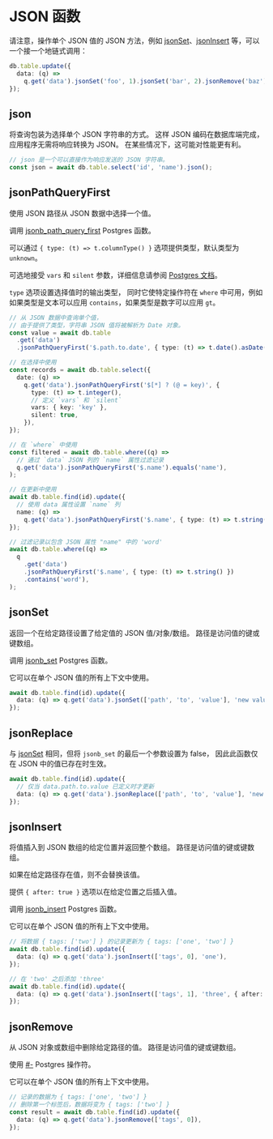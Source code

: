 # JSON 函数

请注意，操作单个 JSON 值的 JSON 方法，例如 [jsonSet](#jsonSet)、[jsonInsert](#jsonInsert) 等，可以一个接一个地链式调用：

```ts
db.table.update({
  data: (q) =>
    q.get('data').jsonSet('foo', 1).jsonSet('bar', 2).jsonRemove('baz'),
});
```

## json

[//]: # 'has JSDoc'

将查询包装为选择单个 JSON 字符串的方式。
这样 JSON 编码在数据库端完成，应用程序无需将响应转换为 JSON。
在某些情况下，这可能对性能更有利。

```ts
// json 是一个可以直接作为响应发送的 JSON 字符串。
const json = await db.table.select('id', 'name').json();
```

## jsonPathQueryFirst

[//]: # 'has JSDoc'

使用 JSON 路径从 JSON 数据中选择一个值。

调用 [jsonb_path_query_first](https://www.postgresql.org/docs/current/functions-json.html) Postgres 函数。

可以通过 `{ type: (t) => t.columnType() }` 选项提供类型，默认类型为 `unknown`。

可选地接受 `vars` 和 `silent` 参数，详细信息请参阅 [Postgres 文档](https://www.postgresql.org/docs/current/functions-json.html)。

`type` 选项设置选择值时的输出类型，
同时它使特定操作符在 `where` 中可用，例如如果类型是文本可以应用 `contains`，如果类型是数字可以应用 `gt`。

```ts
// 从 JSON 数据中查询单个值，
// 由于提供了类型，字符串 JSON 值将被解析为 Date 对象。
const value = await db.table
  .get('data')
  .jsonPathQueryFirst('$.path.to.date', { type: (t) => t.date().asDate() });

// 在选择中使用
const records = await db.table.select({
  date: (q) =>
    q.get('data').jsonPathQueryFirst('$[*] ? (@ = key)', {
      type: (t) => t.integer(),
      // 定义 `vars` 和 `silent`
      vars: { key: 'key' },
      silent: true,
    }),
});

// 在 `where` 中使用
const filtered = await db.table.where((q) =>
  // 通过 `data` JSON 列的 `name` 属性过滤记录
  q.get('data').jsonPathQueryFirst('$.name').equals('name'),
);

// 在更新中使用
await db.table.find(id).update({
  // 使用 data 属性设置 `name` 列
  name: (q) =>
    q.get('data').jsonPathQueryFirst('$.name', { type: (t) => t.string() }),
});

// 过滤记录以包含 JSON 属性 "name" 中的 'word'
await db.table.where((q) =>
  q
    .get('data')
    .jsonPathQueryFirst('$.name', { type: (t) => t.string() })
    .contains('word'),
);
```

## jsonSet

[//]: # 'has JSDoc'

返回一个在给定路径设置了给定值的 JSON 值/对象/数组。
路径是访问值的键或键数组。

调用 [jsonb_set](https://www.postgresql.org/docs/current/functions-json.html) Postgres 函数。

它可以在单个 JSON 值的所有上下文中使用。

```ts
await db.table.find(id).update({
  data: (q) => q.get('data').jsonSet(['path', 'to', 'value'], 'new value'),
});
```

## jsonReplace

与 [jsonSet](#jsonSet) 相同，但将 `jsonb_set` 的最后一个参数设置为 false，
因此此函数仅在 JSON 中的值已存在时生效。

```ts
await db.table.find(id).update({
  // 仅当 data.path.to.value 已定义时才更新
  data: (q) => q.get('data').jsonReplace(['path', 'to', 'value'], 'new value'),
});
```

## jsonInsert

[//]: # 'has JSDoc'

将值插入到 JSON 数组的给定位置并返回整个数组。
路径是访问值的键或键数组。

如果在给定路径存在值，则不会替换该值。

提供 `{ after: true }` 选项以在给定位置之后插入值。

调用 [jsonb_insert](https://www.postgresql.org/docs/current/functions-json.html) Postgres 函数。

它可以在单个 JSON 值的所有上下文中使用。

```ts
// 将数据 { tags: ['two'] } 的记录更新为 { tags: ['one', 'two'] }
await db.table.find(id).update({
  data: (q) => q.get('data').jsonInsert(['tags', 0], 'one'),
});

// 在 'two' 之后添加 'three'
await db.table.find(id).update({
  data: (q) => q.get('data').jsonInsert(['tags', 1], 'three', { after: true }),
});
```

## jsonRemove

[//]: # 'has JSDoc'

从 JSON 对象或数组中删除给定路径的值。
路径是访问值的键或键数组。

使用 [#-](https://www.postgresql.org/docs/current/functions-json.html) Postgres 操作符。

它可以在单个 JSON 值的所有上下文中使用。

```ts
// 记录的数据为 { tags: ['one', 'two'] }
// 删除第一个标签后，数据将变为 { tags: ['two'] }
const result = await db.table.find(id).update({
  data: (q) => q.get('data').jsonRemove(['tags', 0]),
});
```
